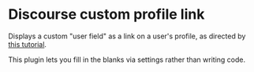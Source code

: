 # Discourse custom profile link
Displays a custom "user field" as a link on a user's profile,
as directed by [this tutorial](https://meta.discourse.org/t/link-custom-user-field-to-external-website/41218).

This plugin lets you fill in the blanks via settings rather than
writing code.
